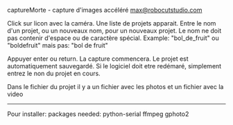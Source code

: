captureMorte - capture d'images accéléré
max@robocutstudio.com

Click sur licon avec la caméra.
Une liste de projets apparait.
Entre le nom d'un projet, ou un nouveaux nom, pour un nouveaux projet.
Le nom ne doit pas contenir d'espace ou de caractère spécial.
Example: "bol_de_fruit" ou "boldefruit"
mais pas: "bol de fruit"

Appuyer enter ou return.
La capture commencera. Le projet est automatiquement sauvegardé.
Si le logiciel doit etre redémaré, simplement entrez le non du projet en cours.

Dans le fichier du projet il y a un fichier avec les photos
et un fichier avec la video


--------------------------------------------------------------------

Pour installer:
packages needed:
python-serial
ffmpeg
gphoto2
